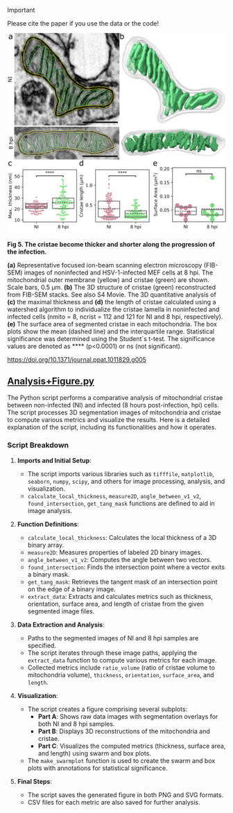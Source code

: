 > [!IMPORTANT]
> Please cite the paper if you use the data or the code!

![Image here](https://github.com/leclercsimon74/2024_mito-HSV_paper/blob/main/Figure%205/Figure5%20-%20Manual.png)

**Fig 5. The cristae become thicker and shorter along the progression of the infection.**

**(a)** Representative focused ion-beam scanning electron microscopy (FIB-SEM) images of noninfected and HSV-1-infected MEF cells at 8 hpi. The mitochondrial outer membrane (yellow) and cristae (green) are shown. Scale bars, 0.5 μm. **(b)** The 3D structure of cristae (green) reconstructed from FIB-SEM stacks. See also S4 Movie. The 3D quantitative analysis of **(c)** the maximal thickness and **(d)** the length of cristae calculated using a watershed algorithm to individualize the cristae lamella in noninfected and infected cells (nmito = 8, ncrist = 112 and 121 for NI and 8 hpi, respectively). **(e)** The surface area of segmented cristae in each mitochondria. The box plots show the mean (dashed line) and the interquartile range. Statistical significance was determined using the Student´s t-test. The significance values are denoted as **** (p<0.0001) or ns (not significant).

https://doi.org/10.1371/journal.ppat.1011829.g005


## [Analysis+Figure.py](https://github.com/leclercsimon74/2024_mito-HSV_paper/blob/main/Figure%205/Analysis%2BFigure.py)

The Python script performs a comparative analysis of mitochondrial cristae between non-infected (NI) and infected (8 hours post-infection, hpi) cells. The script processes 3D segmentation images of mitochondria and cristae to compute various metrics and visualize the results. Here is a detailed explanation of the script, including its functionalities and how it operates.

### Script Breakdown

1. **Imports and Initial Setup**:
   - The script imports various libraries such as `tifffile`, `matplotlib`, `seaborn`, `numpy`, `scipy`, and others for image processing, analysis, and visualization.
   - `calculate_local_thickness`, `measure2D`, `angle_between_v1_v2`, `found_intersection`, `get_tang_mask` functions are defined to aid in image analysis.
   
2. **Function Definitions**:
   - `calculate_local_thickness`: Calculates the local thickness of a 3D binary array.
   - `measure2D`: Measures properties of labeled 2D binary images.
   - `angle_between_v1_v2`: Computes the angle between two vectors.
   - `found_intersection`: Finds the intersection point where a vector exits a binary mask.
   - `get_tang_mask`: Retrieves the tangent mask of an intersection point on the edge of a binary image.
   - `extract_data`: Extracts and calculates metrics such as thickness, orientation, surface area, and length of cristae from the given segmented image files.

3. **Data Extraction and Analysis**:
   - Paths to the segmented images of NI and 8 hpi samples are specified.
   - The script iterates through these image paths, applying the `extract_data` function to compute various metrics for each image.
   - Collected metrics include `ratio_volume` (ratio of cristae volume to mitochondria volume), `thickness`, `orientation`, `surface_area`, and `length`.

4. **Visualization**:
   - The script creates a figure comprising several subplots:
     - **Part A**: Shows raw data images with segmentation overlays for both NI and 8 hpi samples.
     - **Part B**: Displays 3D reconstructions of the mitochondria and cristae.
     - **Part C**: Visualizes the computed metrics (thickness, surface area, and length) using swarm and box plots.
   - The `make_swarmplot` function is used to create the swarm and box plots with annotations for statistical significance.

5. **Final Steps**:
   - The script saves the generated figure in both PNG and SVG formats.
   - CSV files for each metric are also saved for further analysis.

